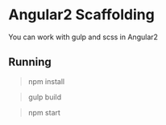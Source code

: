 Angular2 Scaffolding
=================================

You can work with gulp and scss in Angular2

Running
-------

> npm install

> gulp build

> npm start